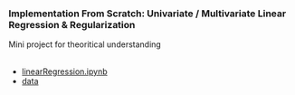 ### Implementation From Scratch: Univariate / Multivariate Linear Regression & Regularization
 
Mini project for theoritical understanding
</br>
</br>

  - [linearRegression.ipynb](https://colab.research.google.com/drive/1G3XU0v_W6mvgTDp3GIsTB64dDxge-d7m?usp=sharing)
  - [data](https://drive.google.com/drive/folders/1x8YeBz7jiCCG0sVBnpMdSTAelaN55o4q?usp=sharing)
